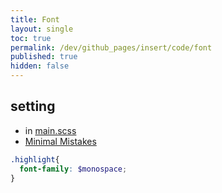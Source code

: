 ```yaml
---
title: Font
layout: single
toc: true
permalink: /dev/github_pages/insert/code/font
published: true
hidden: false
---
```


<head>
  <base target="_blank">
</head>



## setting

- in [main.scss](/dev/github_pages/start/setting/main_scss)
- [Minimal Mistakes](https://mmistakes.github.io/minimal-mistakes/markup-syntax-highlighting/#gfm-code-blocks)

```scss
.highlight{
  font-family: $monospace;
}
```
